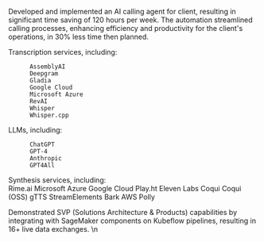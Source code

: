 Developed and implemented an AI calling agent for client, resulting in significant time saving of 120 hours per week. The automation streamlined calling processes, enhancing efficiency and productivity for the client's operations, in 30% less time then planned.<br />

Transcription services, including:

          AssemblyAI
          Deepgram
          Gladia
          Google Cloud
          Microsoft Azure
          RevAI
          Whisper
          Whisper.cpp

LLMs, including:
          
          ChatGPT
          GPT-4
          Anthropic
          GPT4All
Synthesis services, including:          
          Rime.ai
          Microsoft Azure
          Google Cloud
          Play.ht
          Eleven Labs
          Coqui
          Coqui (OSS)
          gTTS
          StreamElements
          Bark
          AWS Polly



Demonstrated SVP (Solutions Architecture & Products) capabilities by integrating with SageMaker components on Kubeflow pipelines, resulting in 16+ live data exchanges.  \n
